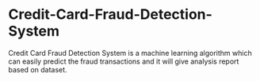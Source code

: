 # Credit-Card-Fraud-Detection-System
Credit Card Fraud Detection System is a machine learning algorithm which can easily predict the fraud transactions and it will give analysis report based on dataset. 
